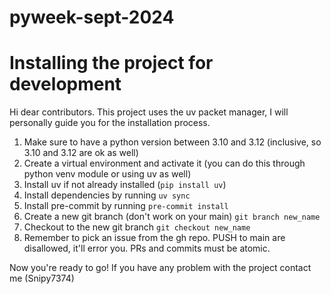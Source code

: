 # pyweek-sept-2024

# Installing the project for development

Hi dear contributors. This project uses the uv packet manager, I will personally guide you for the installation process.

1. Make sure to have a python version between 3.10 and 3.12 (inclusive, so 3.10 and 3.12 are ok as well)
2. Create a virtual environment and activate it (you can do this through python venv module or using uv as well)
3. Install uv if not already installed (`pip install uv`)
4. Install dependencies by running `uv sync`
5. Install pre-commit by running `pre-commit install`
6. Create a new git branch (don't work on your main) `git branch new_name`
7. Checkout to the new git branch `git checkout new_name`
8. Remember to pick an issue from the gh repo. PUSH to main are disallowed, it'll error you. PRs and commits must be atomic.

Now you're ready to go! If you have any problem with the project contact me (Snipy7374)